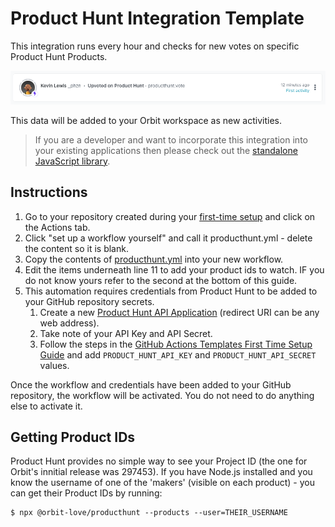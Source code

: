 # Product Hunt Integration Template

This integration runs every hour and checks for new votes on specific Product Hunt Products.

![](https://github.com/orbit-love/community-js-producthunt-orbit/raw/main/docs/activity.png)

This data will be added to your Orbit workspace as new activities.

> If you are a developer and want to incorporate this integration into your existing applications then please check out the [standalone JavaScript library](https://github.com/orbit-love/community-js-producthunt-orbit).

## Instructions

1. Go to your repository created during your [first-time setup](../FIRST_TIME_SETUP.md) and click on the Actions tab.
2. Click "set up a workflow yourself" and call it producthunt.yml - delete the content so it is blank.
3. Copy the contents of [producthunt.yml](producthunt.yml) into your new workflow.
4. Edit the items underneath line 11 to add your product ids to watch. IF you do not know yours refer to the second at the bottom of this guide.
5. This automation requires credentials from Product Hunt to be added to your GitHub repository secrets.
    1. Create a new [Product Hunt API Application](https://www.producthunt.com/v2/oauth/applications) (redirect URI can be any web address).
    2. Take note of your API Key and API Secret.
    3. Follow the steps in the [GitHub Actions Templates First Time Setup Guide](https://github.com/orbit-love/github-actions-templates/blob/main/FIRST_TIME_SETUP.md) and add `PRODUCT_HUNT_API_KEY` and `PRODUCT_HUNT_API_SECRET` values.

Once the workflow and credentials have been added to your GitHub repository, the workflow will be activated. You do not need to do anything else to activate it.

## Getting Product IDs

Product Hunt provides no simple way to see your Project ID (the one for Orbit's innitial release was 297453). If you have Node.js installed and you know the username of one of the 'makers' (visible on each product) - you can get their Product IDs by running:

```
$ npx @orbit-love/producthunt --products --user=THEIR_USERNAME
```
